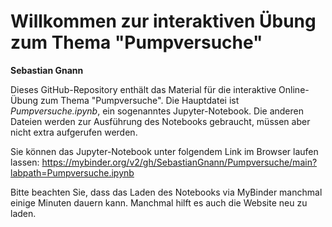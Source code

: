 # Willkommen zur interaktiven Übung zum Thema "Pumpversuche"

**Sebastian Gnann**

Dieses GitHub-Repository enthält das Material für die interaktive Online-Übung zum Thema "Pumpversuche". 
Die Hauptdatei ist *Pumpversuche.ipynb*, ein sogenanntes Jupyter-Notebook. Die anderen Dateien werden zur Ausführung des Notebooks gebraucht, müssen aber nicht extra aufgerufen werden.

Sie können das Jupyter-Notebook unter folgendem Link im Browser laufen lassen: https://mybinder.org/v2/gh/SebastianGnann/Pumpversuche/main?labpath=Pumpversuche.ipynb

Bitte beachten Sie, dass das Laden des Notebooks via MyBinder manchmal einige Minuten dauern kann. Manchmal hilft es auch die Website neu zu laden.
